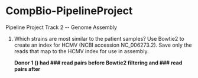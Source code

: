 # CompBio-PipelineProject 
Pipeline Project Track 2 -- Genome Assembly 

1. Which strains are most similar to the patient samples? 
   Use Bowtie2 to create an index for HCMV (NCBI accession NC_006273.2). 
   Save only the reads that map to the HCMV index for use in assembly. 
   
   **Donor 1 () had ### read pairs before Bowtie2 filtering and ### read pairs after**
